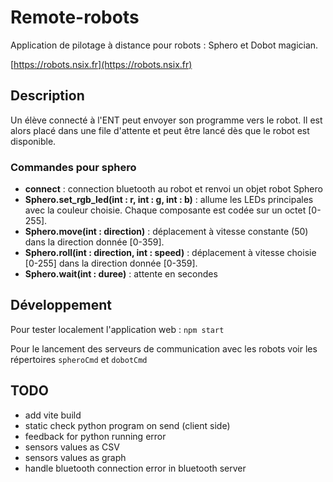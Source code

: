 # Remote-robots

Application de pilotage à distance pour robots : Sphero et Dobot magician.

[https://robots.nsix.fr](https://robots.nsix.fr)

## Description

Un élève connecté à l'ENT peut envoyer son programme vers le robot. Il est alors placé dans une file d'attente et peut être lancé dès que le robot est disponible.

### Commandes pour sphero

 * **connect** : connection bluetooth au robot et renvoi un objet robot Sphero
 *  **Sphero.set_rgb_led(int : r, int : g, int : b)** : allume les LEDs principales avec la couleur choisie. Chaque composante est codée sur un octet \[0-255\].
 * **Sphero.move(int : direction)** : déplacement à vitesse constante (50) dans la direction donnée \[0-359\].
 * **Sphero.roll(int : direction, int : speed)** : déplacement à vitesse choisie \[0-255\] dans la direction donnée \[0-359\].
 * **Sphero.wait(int : duree)** : attente en secondes

## Développement

Pour tester localement l'application web : `npm start`

Pour le lancement des serveurs de communication avec les robots voir les répertoires `spheroCmd` et `dobotCmd`

## TODO

 * add vite build
 * static check python program on send (client side)
 * feedback for python running error
 * sensors values as CSV
 * sensors values as graph
 * handle bluetooth connection error in bluetooth server

